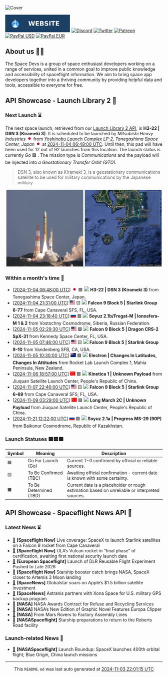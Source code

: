 ![Cover](https://raw.githubusercontent.com/TheSpaceDevs/Tutorials/main/assets/tsd_cover.png)


[![Website](https://raw.githubusercontent.com/TheSpaceDevs/Tutorials/e36b2c250ce7fcd4a801c1ed6cb1f9f9d031696b/assets/badge_tsd_website.svg)](https://thespacedevs.com/)
[![Discord](https://img.shields.io/badge/Discord-%237289DA.svg?style=for-the-badge&logo=discord&logoColor=white)](https://discord.gg/p7ntkNA)
[![Twitter](https://img.shields.io/badge/Twitter-%231DA1F2.svg?style=for-the-badge&logo=Twitter&logoColor=white)](https://twitter.com/TheSpaceDevs)
[![Patreon](https://img.shields.io/badge/Patreon-F96854?style=for-the-badge&logo=patreon&logoColor=white)](https://www.patreon.com/TheSpaceDevs)
[![PayPal USD](https://img.shields.io/badge/PayPal-00457C?style=for-the-badge&logo=paypal&logoColor=white&label=USD)](https://www.paypal.com/donate/?hosted_button_id=UCPX4EL6E9JFA)
[![PayPal EUR](https://img.shields.io/badge/PayPal-00457C?style=for-the-badge&logo=paypal&logoColor=white&label=EUR)](https://www.paypal.com/donate/?hosted_button_id=5S7MGGWJJBHL6)

## About us 🧑‍🚀
The Space Devs is a group of space enthusiast developers working on a range of
services, united in a common goal to improve public knowledge and accessibility
of spaceflight information. We aim to bring space app developers together into a
thriving community by providing helpful data and tools, accessible to everyone
for free.

## API Showcase - Launch Library 2 🚀

### Next Launch ⌛
The next space launch, retrieved from our
<a href="https://thespacedevs.com/llapi">Launch Library 2 API</a>, is
**H3-22 | DSN 3 (Kirameki 3)**. It is scheduled to be launched by *Mitsubishi Heavy Industries*
<img width="17" src="https://raw.githubusercontent.com/lipis/flag-icons/main/flags/4x3/jp.svg" />
from *<a href="https://en.wikipedia.org/wiki/Yoshinobu_Launch_Complex">Yoshinobu Launch Complex LP-2</a>, Tanegashima Space Center, Japan*
<img width="17" src="https://raw.githubusercontent.com/lipis/flag-icons/main/flags/4x3/jp.svg" />
at <a href="https://www.timeanddate.com/worldclock/fixedtime.html?iso=20241104T064800">2024-11-04 06:48:00 UTC</a>.  Until
then, this pad will have been used for 12
out of 92 launches from this location. The launch status is currently
*Go* 🟩 . The mission type is
*Communications* and the payload will be injected
into *a Geostationary Transfer Orbit
(GTO)*.
<br>
<blockquote>
  DSN 3, also known as Kirameki 3, is a geostationary communications satellite to be used for military communications by the Japanese military.
</blockquote>

<p float="left" align="center">
  <a href="https://en.wikipedia.org/wiki/H3_(rocket)" >
    <img alt="launch-image" width="49%" src="profile/cache/launch_image.png" />
  </a>
  <a href="https://www.google.com/maps?q=30.400938,130.97564" >
    <img alt="pad-location" width="49%" src="profile/cache/new_pad_image.png"  />
  </a>
</p>

### Within a month's time 📅
- \[<a href="https://www.timeanddate.com/worldclock/fixedtime.html?iso=20241104T064800">2024-11-04 06:48:00 UTC</a>\]  <img width="17" src="https://raw.githubusercontent.com/lipis/flag-icons/main/flags/4x3/jp.svg" /> 🟩  <a href="https://www.google.com/calendar/render?action=TEMPLATE&text=H3-22 | DSN 3 (Kirameki 3)&location=Tanegashima Space Center, Japan&dates=20241104T064800Z%2F20241104T081600Z"><img border="0" width="15" src="https://upload.wikimedia.org/wikipedia/commons/a/a5/Google_Calendar_icon_%282020%29.svg"></a> **H3-22 | DSN 3 (Kirameki 3)** from Tanegashima Space Center, Japan.
- \[<a href="https://www.timeanddate.com/worldclock/fixedtime.html?iso=20241104T213100">2024-11-04 21:31:00 UTC</a>\]  <img width="17" src="https://raw.githubusercontent.com/lipis/flag-icons/main/flags/4x3/us.svg" /> 🟨  <a href="https://www.google.com/calendar/render?action=TEMPLATE&text=Falcon 9 Block 5 | Starlink Group 6-77&location=Cape Canaveral SFS, FL, USA&dates=20241104T213100Z%2F20241105T012700Z"><img border="0" width="15" src="https://upload.wikimedia.org/wikipedia/commons/a/a5/Google_Calendar_icon_%282020%29.svg"></a> **Falcon 9 Block 5 | Starlink Group 6-77** from Cape Canaveral SFS, FL, USA.
- \[<a href="https://www.timeanddate.com/worldclock/fixedtime.html?iso=20241104T231840">2024-11-04 23:18:40 UTC</a>\]  <img width="17" src="https://raw.githubusercontent.com/lipis/flag-icons/main/flags/4x3/ru.svg" /> 🟩  <a href="https://www.google.com/calendar/render?action=TEMPLATE&text=Soyuz 2.1b/Fregat-M | Ionosfera-M 1 &amp; 2&location=Vostochny Cosmodrome, Siberia, Russian Federation&dates=20241104T231840Z%2F20241104T231840Z"><img border="0" width="15" src="https://upload.wikimedia.org/wikipedia/commons/a/a5/Google_Calendar_icon_%282020%29.svg"></a> **Soyuz 2.1b/Fregat-M | Ionosfera-M 1 & 2** from Vostochny Cosmodrome, Siberia, Russian Federation.
- \[<a href="https://www.timeanddate.com/worldclock/fixedtime.html?iso=20241105T022930">2024-11-05 02:29:30 UTC</a>\]  <img width="17" src="https://raw.githubusercontent.com/lipis/flag-icons/main/flags/4x3/us.svg" /> 🟩  <a href="https://www.google.com/calendar/render?action=TEMPLATE&text=Falcon 9 Block 5 | Dragon CRS-2 SpX-31&location=Kennedy Space Center, FL, USA&dates=20241105T022930Z%2F20241105T022930Z"><img border="0" width="15" src="https://upload.wikimedia.org/wikipedia/commons/a/a5/Google_Calendar_icon_%282020%29.svg"></a> **Falcon 9 Block 5 | Dragon CRS-2 SpX-31** from Kennedy Space Center, FL, USA.
- \[<a href="https://www.timeanddate.com/worldclock/fixedtime.html?iso=20241105T074600">2024-11-05 07:46:00 UTC</a>\]  <img width="17" src="https://raw.githubusercontent.com/lipis/flag-icons/main/flags/4x3/us.svg" /> 🟨  <a href="https://www.google.com/calendar/render?action=TEMPLATE&text=Falcon 9 Block 5 | Starlink Group 9-10&location=Vandenberg SFB, CA, USA&dates=20241105T074600Z%2F20241105T114600Z"><img border="0" width="15" src="https://upload.wikimedia.org/wikipedia/commons/a/a5/Google_Calendar_icon_%282020%29.svg"></a> **Falcon 9 Block 5 | Starlink Group 9-10** from Vandenberg SFB, CA, USA.
- \[<a href="https://www.timeanddate.com/worldclock/fixedtime.html?iso=20241105T103000">2024-11-05 10:30:00 UTC</a>\]  <img width="17" src="https://raw.githubusercontent.com/lipis/flag-icons/main/flags/4x3/nz.svg" /> 🟩  <a href="https://www.google.com/calendar/render?action=TEMPLATE&text=Electron | Changes In Latitudes, Changes In Attitudes&location=Rocket Lab Launch Complex 1, Mahia Peninsula, New Zealand&dates=20241105T103000Z%2F20241105T103000Z"><img border="0" width="15" src="https://upload.wikimedia.org/wikipedia/commons/a/a5/Google_Calendar_icon_%282020%29.svg"></a> **Electron | Changes In Latitudes, Changes In Attitudes** from Rocket Lab Launch Complex 1, Mahia Peninsula, New Zealand.
- \[<a href="https://www.timeanddate.com/worldclock/fixedtime.html?iso=20241106T185700">2024-11-06 18:57:00 UTC</a>\]  <img width="17" src="https://raw.githubusercontent.com/lipis/flag-icons/main/flags/4x3/cn.svg" /> 🟩  <a href="https://www.google.com/calendar/render?action=TEMPLATE&text=Kinetica 1 | Unknown Payload&location=Jiuquan Satellite Launch Center, People&#x27;s Republic of China&dates=20241106T185700Z%2F20241106T193300Z"><img border="0" width="15" src="https://upload.wikimedia.org/wikipedia/commons/a/a5/Google_Calendar_icon_%282020%29.svg"></a> **Kinetica 1 | Unknown Payload** from Jiuquan Satellite Launch Center, People's Republic of China.
- \[<a href="https://www.timeanddate.com/worldclock/fixedtime.html?iso=20241107T224600">2024-11-07 22:46:00 UTC</a>\]  <img width="17" src="https://raw.githubusercontent.com/lipis/flag-icons/main/flags/4x3/us.svg" /> 🟨  <a href="https://www.google.com/calendar/render?action=TEMPLATE&text=Falcon 9 Block 5 | Starlink Group 6-69&location=Cape Canaveral SFS, FL, USA&dates=20241107T224600Z%2F20241108T024600Z"><img border="0" width="15" src="https://upload.wikimedia.org/wikipedia/commons/a/a5/Google_Calendar_icon_%282020%29.svg"></a> **Falcon 9 Block 5 | Starlink Group 6-69** from Cape Canaveral SFS, FL, USA.
- \[<a href="https://www.timeanddate.com/worldclock/fixedtime.html?iso=20241109T032900">2024-11-09 03:29:00 UTC</a>\]  <img width="17" src="https://raw.githubusercontent.com/lipis/flag-icons/main/flags/4x3/cn.svg" /> 🟩  <a href="https://www.google.com/calendar/render?action=TEMPLATE&text=Long March 2C | Unknown Payload&location=Jiuquan Satellite Launch Center, People&#x27;s Republic of China&dates=20241109T032900Z%2F20241109T035300Z"><img border="0" width="15" src="https://upload.wikimedia.org/wikipedia/commons/a/a5/Google_Calendar_icon_%282020%29.svg"></a> **Long March 2C | Unknown Payload** from Jiuquan Satellite Launch Center, People's Republic of China.
- \[<a href="https://www.timeanddate.com/worldclock/fixedtime.html?iso=20241121T122200">2024-11-21 12:22:00 UTC</a>\]  <img width="17" src="https://raw.githubusercontent.com/lipis/flag-icons/main/flags/4x3/ru.svg" /> 🟩  <a href="https://www.google.com/calendar/render?action=TEMPLATE&text=Soyuz 2.1a | Progress MS-29 (90P)&location=Baikonur Cosmodrome, Republic of Kazakhstan&dates=20241121T122200Z%2F20241121T122200Z"><img border="0" width="15" src="https://upload.wikimedia.org/wikipedia/commons/a/a5/Google_Calendar_icon_%282020%29.svg"></a> **Soyuz 2.1a | Progress MS-29 (90P)** from Baikonur Cosmodrome, Republic of Kazakhstan.


### Launch Statuses 🟩🟨🟧
<p align="center">
    <table class="tg">
    <thead>
      <tr>
        <th class="tg-0pky">Symbol</th>
        <th class="tg-0pky">Meaning</th>
        <th class="tg-0pky">Description</th>
      </tr>
    </thead>
    <tbody>
      <tr>
        <td class="tg-0pky">🟩</td>
        <td class="tg-0pky">Go For Launch (Go)</td>
        <td class="tg-0pky">Current T-0 confirmed by official or reliable sources.</td>
      </tr>
      <tr>
        <td class="tg-0pky">🟨</td>
        <td class="tg-0pky">To Be Confirmed (TBC)</td>
        <td class="tg-0pky">Awaiting official confirmation - current date is known with some certainty.</td>
      </tr>
      <tr>
        <td class="tg-0pky">🟧</td>
        <td class="tg-0pky">To Be Determined (TBD)</td>
        <td class="tg-0pky">Current date is a placeholder or rough estimation based on unreliable or interpreted sources.</td>
      </tr>
    </tbody>
    </table>
</p>

## API Showcase - Spaceflight News API 📰

### Latest News ⌛
- <a href="https://spaceflightnow.com/2024/11/03/live-coverage-spacex-to-launch-starlink-satellites-on-a-falcon-9-rocket-from-cape-canaveral/" >🔗</a> **[Spaceflight Now]** Live coverage: SpaceX to launch Starlink satellites on a Falcon 9 rocket from Cape Canaveral
- <a href="https://spaceflightnow.com/2024/11/03/ulas-vulcan-rocket-in-final-phase-of-certification-awaiting-first-national-security-launch-date/" >🔗</a> **[Spaceflight Now]** ULA’s Vulcan rocket in “final phase” of certification, awaiting first national security launch date
- <a href="https://europeanspaceflight.com/launch-of-dlr-reusable-flight-experiment-pushed-to-late-2026/" >🔗</a> **[European Spaceflight]** Launch of DLR Reusable Flight Experiment Pushed to Late 2026
- <a href="https://spaceflightnow.com/2024/11/01/starship-booster-catch-brings-nasa-spacex-closer-to-artemis-3-moon-landing/" >🔗</a> **[Spaceflight Now]** Starship booster catch brings NASA, SpaceX closer to Artemis 3 Moon landing
- <a href="https://spacenews.com/globalstar-soars-on-apples-1-5-billion-satellite-investment/" >🔗</a> **[SpaceNews]** Globalstar soars on Apple’s $1.5 billion satellite investment
- <a href="https://spacenews.com/astranis-partners-with-xona-space-for-u-s-military-gps-backup-program/" >🔗</a> **[SpaceNews]** Astranis partners with Xona Space for U.S. military GPS backup program
- <a href="https://www.nasa.gov/general/nasa-awards-contract-for-refuse-and-recycling-services/" >🔗</a> **[NASA]** NASA Awards Contract for Refuse and Recycling Services
- <a href="https://science.nasa.gov/science-research/planetary-science/astrobiology/nasas-new-edition-of-graphic-novel-features-europa-clipper/" >🔗</a> **[NASA]** NASA’s New Edition of Graphic Novel Features Europa Clipper
- <a href="https://www.nasa.gov/technology/tech-transfer-spinoffs/from-mars-rovers-to-factory-assembly-lines/" >🔗</a> **[NASA]** From Mars Rovers to Factory Assembly Lines
- <a href="https://www.nasaspaceflight.com/2024/11/roberts-road-10-31-24/" >🔗</a> **[NASASpaceflight]** Starship preparations to return to the Roberts Road facility


### Launch-related News 🚀

- <a href="https://www.nasaspaceflight.com/2024/10/launch-roundup-102124/" >🔗</a> **[NASASpaceflight]** Launch Roundup: SpaceX launches 400th orbital flight; Blue Origin, China launch missions


<hr>
  <div align="center">
  This <code>README.md</code> was last auto generated at <a href="https://www.timeanddate.com/worldclock/fixedtime.html?iso=20241103T220115">2024-11-03 22:01:15 UTC</a>
  <br>
  <!-- <a href="https://medium.com/@g.h.garrett" target="_blank">Learn to add space launches to your profile here!</a> -->
</div>